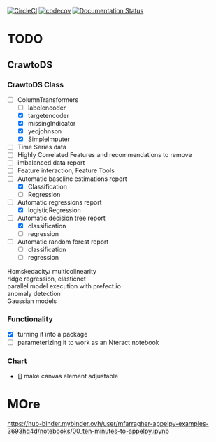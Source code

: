[![CircleCI](https://circleci.com/gh/crawftv/crawto.svg?style=svg)](https://circleci.com/gh/crawftv/crawto)
[![codecov](https://codecov.io/gh/crawftv/crawto/branch/master/graph/badge.svg)](https://codecov.io/gh/crawftv/crawto)
[![Documentation Status](https://readthedocs.org/projects/crawto/badge/?version=latest)](https://crawto.readthedocs.io/en/latest/?badge=latest)

# TODO
## CrawtoDS
### CrawtoDS Class
- [ ] ColumnTransformers
  - [ ] labelencoder
  - [X] targetencoder
  - [X] missingIndicator
  - [X] yeojohnson
  - [X] SimpleImputer
- [ ] Time Series data
- [ ] Highly Correlated Features and recommendations to remove
- [ ] imbalanced data report
- [ ] Feature interaction, Feature Tools
- [ ] Automatic baseline estimations report
  - [X] Classification
  - [ ] Regression
- [ ] Automatic regressions report
  - [X] logisticRegression
- [ ] Automatic decision tree report
  - [X] classification
  - [ ] regression
- [ ] Automatic random forest report
  - [ ] classification
  - [ ] regression
 
Homskedacity/ multicolinearity  
ridge regression, elasticnet  
parallel model execution with prefect.io  
anomaly detection  
Gaussian models  

### Functionality
- [X] turning it into a package
- [ ] parameterizing it to work as an Nteract notebook

### Chart
- [] make canvas element adjustable  
# MOre  
https://hub-binder.mybinder.ovh/user/mfarragher-appelpy-examples-3693hq4d/notebooks/00_ten-minutes-to-appelpy.ipynb

